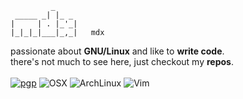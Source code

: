 ```
         _
 _____ _| |_ _
|     | . |_'_|   
|_|_|_|___|_,_|   mdx
```
passionate about **GNU/Linux** and like to **write code**.
<br/>
there's not much to see here, just checkout my **repos**.
<br/>
<br>
[![pgp](https://img.shields.io/badge/pgp-0x9BA6ADCC0F05BE4B-313131?style=flat&labelColor=545454&color=313131)](https://github.com/mdxv.gpg)
![OSX](https://badgen.net/badge/icon/OSX?icon=apple&label&color=black)
![ArchLinux](https://img.shields.io/badge/Arch%20Linux-1793D1?logo=arch-linux&logoColor=fff&color=313131&labelColor=545454)
![Vim](https://img.shields.io/badge/VIM-%2311AB00.svg?style=flat&logo=vim&logoColor=white&color=313131&labelColor=545454)
